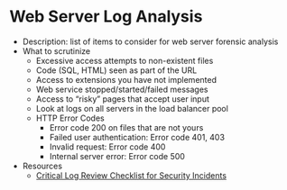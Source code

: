 # Web Server Log Analysis

* Description: list of items to consider for web server forensic analysis
* What to scrutinize
  * Excessive access attempts to non-existent files
  * Code (SQL, HTML) seen as part of the URL
  * Access to extensions you have not implemented
  * Web service stopped/started/failed messages
  * Access to “risky” pages that accept user input
  * Look at logs on all servers in the load balancer pool
  * HTTP Error Codes
    * Error code 200 on files that are not yours
    * Failed user authentication: Error code 401, 403
    * Invalid request: Error code 400
    * Internal server error: Error code 500
* Resources
  * [Critical Log Review Checklist for Security Incidents](https://zeltser.com/security-incident-log-review-checklist/)
